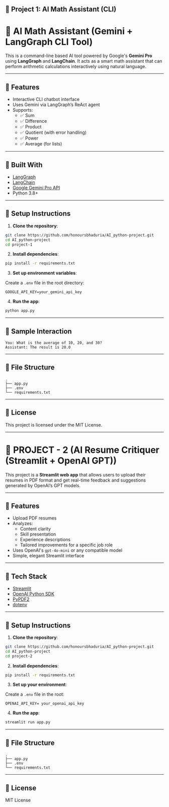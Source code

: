 ## 📘  Project 1: AI Math Assistant (CLI)

# 🤖 AI Math Assistant (Gemini + LangGraph CLI Tool)

This is a command-line based AI tool powered by Google's **Gemini Pro** using **LangGraph** and **LangChain**. It acts as a smart math assistant that can perform arithmetic calculations interactively using natural language.

---

## 🚀 Features

- Interactive CLI chatbot interface
- Uses Gemini via LangGraph’s ReAct agent
- Supports:
  - ✅ Sum
  - ✅ Difference
  - ✅ Product
  - ✅ Quotient (with error handling)
  - ✅ Power
  - ✅ Average (for lists)

---

## 🧠 Built With

- [LangGraph](https://github.com/langchain-ai/langgraph)
- [LangChain](https://www.langchain.com/)
- [Google Gemini Pro API](https://ai.google.dev/)
- Python 3.8+

---

## 🔧 Setup Instructions

1. **Clone the repository**:

```bash
git clone https://github.com/honoursbhaduria/AI_python-project.git
cd AI_python-project
cd project-1
````

2. **Install dependencies**:

```bash
pip install -r requirements.txt
```

3. **Set up environment variables**:

Create a `.env` file in the root directory:

```env
GOOGLE_API_KEY=your_gemini_api_key
```

4. **Run the app**:

```bash
python app.py
```

---

## 💬 Sample Interaction

```
You: What is the average of 10, 20, and 30?
Assistant: The result is 20.0
```

---

## 📂 File Structure

```
.
├── app.py
├── .env
└── requirements.txt
```

---

## 📄 License

This project is licensed under the MIT License.



---


# 📄 PROJECT - 2 (AI Resume Critiquer (Streamlit + OpenAI GPT))

This project is a **Streamlit web app** that allows users to upload their resumes in PDF format and get real-time feedback and suggestions generated by OpenAI’s GPT models.

---

## 🚀 Features

- Upload PDF resumes
- Analyzes:
  - Content clarity
  - Skill presentation
  - Experience descriptions
  - Tailored improvements for a specific job role
- Uses OpenAI's `gpt-4o-mini` or any compatible model
- Simple, elegant Streamlit interface

---

## 🧠 Tech Stack

- [Streamlit](https://streamlit.io/)
- [OpenAI Python SDK](https://platform.openai.com/)
- [PyPDF2](https://pypi.org/project/PyPDF2/)
- [dotenv](https://pypi.org/project/python-dotenv/)

---

## 🔧 Setup Instructions

1. **Clone the repository**:

```bash
git clone https://github.com/honoursbhaduria/AI_python-project.git
cd AI_python-project
cd project-2
````

2. **Install dependencies**:

```bash
pip install -r requirements.txt
```

3. **Set up your environment**:

Create a `.env` file in the root:

```env
OPENAI_API_KEY= your_openai_api_key 
```

4. **Run the app**:

```bash
streamlit run app.py
```
---

## 📂 File Structure

```
.
├── app.py
├── .env
└── requirements.txt
```

---

## 📄 License

MIT License

